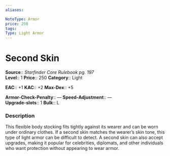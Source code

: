 ```yaml
---
aliases: 

NoteType: Armor
price: 250
tags: 
Type: Light Armor
---
```


# Second Skin

**Source**:: _Starfinder Core Rulebook pg. 197_  
**Level**:: 1
**Price**:: 250 
**Category**:: Light  

**EAC**:: +1 
**KAC**:: +2 
**Max-Dex**:: +5  

**Armor-Check-Penalty**:: — 
**Speed-Adjustment**:: —  
**Upgrade-slots**:: 1 
**Bulk**:: L

### Description

This flexible body stocking fits tightly against its wearer and can be worn under ordinary clothes. If a second skin matches the wearer’s skin tone, this type of light armor can be difficult to detect. A second skin can also accept upgrades, making it popular for celebrities, diplomats, and other individuals who want protection without appearing to wear armor.
